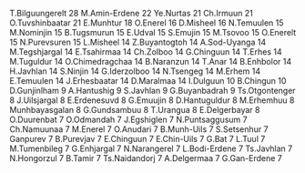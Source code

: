 T.Bilguungerelt 28
M.Amin-Erdene 22
Ye.Nurtas 21
Ch.Irmuun 21
O.Tuvshinbaatar 21
E.Munhtur 18
O.Enerel 16
D.Misheel 16
N.Temuulen 15
M.Nominjin 15
B.Tugsmurun 15
E.Udval 15
S.Emujin 15
M.Tsovoo 15
O.Enerelt 15
N.Purevsuren 15
L.Misheel 14
Z.Buyantogtoh 14
A.Sod-Uyanga 14
M.Tegshjargal 14
E.Tsahirmaa 14
Ch.Zolboo 14
G.Chinguun 14
T.Erhes 14
M.Tuguldur 14
O.Chimedragchaa 14
B.Naranzun 14
T.Anar 14
B.Enhbolor 14
H.Javhlan 14
S.Ninjin 14
G.Iderzolboo 14
N.Tsengeg 14
M.Erhem 14
E.Temuulen 14
J.Erhesbaatar 14
D.Maralmaa 14
I.Dulguun 10
B.Chingun 10
D.Gunjinlham 9
A.Hantushig 9
S.Javhlan 9
G.Buyanbadrah 9
Ts.Otgontenger 8
J.Uilsjargal 8
E.Erdenesuvd 8
G.Emuujin 8
D.Hantuguldur 8
M.Erhemhuu 8
Munhbayasgalan 8
G.Gundsambuu 8
T.Urangua 8
E.Delgerbayar 8
O.Duurenbat 7
O.Odmandah 7
J.Egshiglen 7
N.Puntsaggusum 7
Ch.Namuunaa 7
M.Enerel 7
O.Anudari 7
B.Munh-Uils 7
S.Setsenhur 7
Ganpurev 7
B.Purevjav 7
E.Chinguun 7
E.Chin-Uils 7
G.Bat 7
L.Tuul 7
M.Tumenbileg 7
G.Enhjargal 7
N.Narangerel 7
L.Bodi-Erdene 7
Ts.Javhlan 7
N.Hongorzul 7
B.Tamir 7
Ts.Naidandorj 7
A.Delgermaa 7
G.Gan-Erdene 7
